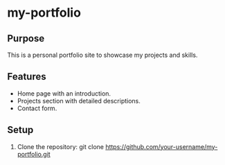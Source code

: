 # my-portfolio

## Purpose
This is a personal portfolio site to showcase my projects and skills.

## Features
- Home page with an introduction.
- Projects section with detailed descriptions.
- Contact form.

## Setup
1. Clone the repository:
   git clone https://github.com/your-username/my-portfolio.git